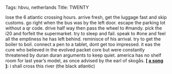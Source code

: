 Tags: hbvu, netherlands
Title: TWENTY
  
lose the 6 atlantic crossing hours. arrive fresh, get the luggage fast and skip customs. go right when the bus was by the left door. escape the parking lot without a qr code. drive half way then pass the wheel to #mandy. pick the i20 and forfeit the supermarket. try to sleep and fail. speak to #one and feel all the emptiness he has left behind. reminisce of his arrival. try to get the boiler to boil. connect a pen to a tablet, dont get too impressed. it eas the cure who believed in the evolved packet core but were constantly threatened by duran duran arguments to keep quiet. america has no shelf room for last year’s model, as once advised by the earl of skogås.
**[ [a song](https://open.spotify.com/track/5nbq3jYzsuv3JhlPxBNVHp) ]:** i shall cross this river (the black atlantic)